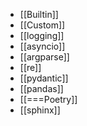 - [[Builtin]]
- [[Custom]]
- [[logging]]
- [[asyncio]]
- [[argparse]]
- [[re]]
- [[pydantic]]
- [[pandas]]
- [[===Poetry]]
- [[sphinx]]